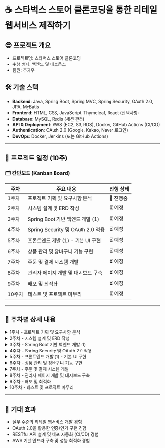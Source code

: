 # ☕ 스타벅스 스토어 클론코딩을 통한 리테일 웹서비스 제작하기

## 😎 프로젝트 개요
- 프로젝트명: 스타벅스 스토어 클론코딩
- 수행 형태: 백엔드 및 데브옵스
- 팀원: 추지우

## 🛠 기술 스택
- **Backend**: Java, Spring Boot, Spring MVC, Spring Security, OAuth 2.0, JPA, MyBatis
- **Frontend**: HTML, CSS, JavaScript, Thymeleaf, React (선택사항)
- **Database**: MySQL, Redis (세션 관리)
- **API & Deployment**: AWS (EC2, S3, RDS), Docker, GitHub Actions (CI/CD)
- **Authentication**: OAuth 2.0 (Google, Kakao, Naver 로그인)
- **DevOps**: Docker, Jenkins (또는 GitHub Actions)

---

## 📅 프로젝트 일정 (10주)

### 🗂️ **칸반보드 (Kanban Board)**  
| 주차 | 주요 내용 | 진행 상태 |
|------|-------------------------------|------------|
| 1주차 | 프로젝트 기획 및 요구사항 분석 | 🔄 진행중 |
| 2주차 | 시스템 설계 및 ERD 작성 | ⏳ 예정 |
| 3주차 | Spring Boot 기반 백엔드 개발 (1) | ⏳ 예정 |
| 4주차 | Spring Security 및 OAuth 2.0 적용 | ⏳ 예정 |
| 5주차 | 프론트엔드 개발 (1) - 기본 UI 구현 | ⏳ 예정 |
| 6주차 | 상품 관리 및 장바구니 기능 구현 | ⏳ 예정 |
| 7주차 | 주문 및 결제 시스템 개발 | ⏳ 예정 |
| 8주차 | 관리자 페이지 개발 및 대시보드 구축 | ⏳ 예정 |
| 9주차 | 배포 및 최적화 | ⏳ 예정 |
| 10주차 | 테스트 및 프로젝트 마무리 | ⏳ 예정 |

---

## 📌 주차별 상세 내용

<details>
  <summary>1주차 - 프로젝트 기획 및 요구사항 분석</summary>

  - 프로젝트 목표 및 기능 정의  
  - 스타벅스 공식 웹사이트 분석  
  - 사용자 요구사항 정리 (유스케이스 다이어그램)  
  - 기술 스택 확정 및 개발 환경 설정 (IntelliJ, VSCode, MySQL Workbench 등)  

</details>

<details>
  <summary>2주차 - 시스템 설계 및 ERD 작성</summary>

  - 데이터베이스 ERD 설계 (MySQL)  
  - API 설계 (RESTful API 엔드포인트 정의)  
  - 화면 와이어프레임 제작 (Figma, Adobe XD)  
  - GitHub Repository 생성 및 브랜치 전략 수립 (Git Flow)  

</details>

<details>
  <summary>3주차 - Spring Boot 기반 백엔드 개발 (1)</summary>

  - Spring Boot 프로젝트 세팅 (Gradle 또는 Maven)  
  - JPA 및 MyBatis 설정, DB 연결 테스트  
  - 회원 가입 및 로그인 기능 구현 (JWT 또는 OAuth 2.0)  
  - 예외 처리 및 글로벌 예외 핸들링 적용  

</details>

<details>
  <summary>4주차 - Spring Security 및 OAuth 2.0 적용</summary>

  - Spring Security 설정 및 JWT 인증 적용  
  - OAuth 2.0을 활용한 소셜 로그인 (Google, Kakao, Naver)  
  - 사용자 권한(Role) 및 보안 정책 설정  
  - Redis를 활용한 세션 관리  

</details>

<details>
  <summary>5주차 - 프론트엔드 개발 (1) - 기본 UI 구현</summary>

  - HTML/CSS, JavaScript를 활용한 기본 레이아웃 구현  
  - Thymeleaf 적용 및 템플릿 엔진 설정  
  - 반응형 웹 디자인 적용 (Bootstrap 또는 Tailwind CSS)  
  - 로그인/회원가입 UI 개발  

</details>

<details>
  <summary>6주차 - 상품 관리 및 장바구니 기능 구현</summary>

  - 상품 목록 조회 및 상세 페이지 개발  
  - 장바구니 담기, 삭제 기능 구현  
  - JPA 활용한 상품 데이터 관리  
  - RESTful API 설계 및 데이터 연동  

</details>

<details>
  <summary>7주차 - 주문 및 결제 시스템 개발</summary>

  - 주문 생성 및 결제 API 연동 (카카오페이, 토스페이먼츠 등)  
  - 결제 상태 관리 및 주문 내역 조회 기능 구현  
  - Spring Batch 활용한 주문 데이터 처리 자동화  
  - 이메일 및 SMS 알림 시스템 적용  

</details>

<details>
  <summary>8주차 - 관리자 페이지 개발 및 대시보드 구축</summary>

  - 관리자 페이지 개발 (상품 관리, 주문 관리 기능 포함)  
  - 매출 데이터 시각화 대시보드 구축 (Chart.js, Recharts 활용)  
  - ElasticSearch 적용하여 검색 기능 최적화  
  - 관리자 로그인 및 권한 관리 추가  

</details>

<details>
  <summary>9주차 - 배포 및 최적화</summary>

  - AWS EC2, S3, RDS 환경에서 배포  
  - Docker를 활용한 컨테이너화 및 배포 자동화 (GitHub Actions)  
  - 성능 최적화 (Redis 캐싱, Lazy Loading 적용)  
  - SSL 적용 및 HTTPS 설정  

</details>

<details>
  <summary>10주차 - 테스트 및 프로젝트 마무리</summary>

  - JUnit 및 Mockito를 활용한 단위 테스트 수행  
  - 통합 테스트 및 성능 테스트 진행 (JMeter)  
  - 버그 수정 및 코드 리팩토링  
  - 프로젝트 발표 및 문서화 정리 (API 명세서, ERD 공유)  

</details>

---

## 🚀 기대 효과
- 실무 수준의 리테일 웹서비스 개발 경험  
- OAuth 2.0을 활용한 인증/인가 구현 경험  
- RESTful API 설계 및 배포 자동화 (CI/CD) 경험  
- AWS 기반 인프라 구축 및 성능 최적화 경험  
